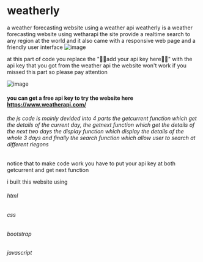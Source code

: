 # weatherly
a weather forecasting website using a weather api 
weatherly is a weather forecasting website using wetharapi
the site provide a realtime search to any region at the world and it also came with a responsive web page and a friendly user interface
![image](https://user-images.githubusercontent.com/103288130/196002076-dbf986f6-ef0b-4a04-821f-307439f3a566.png)


at this part of code you replace the "🔴🔴add your api key here🔴🔴" with the api key that you got from the weather api the website won't work if you missed this part so please pay attention 

![image](https://user-images.githubusercontent.com/103288130/196002032-832958b8-817d-4861-84a2-74f3fcd7f918.png)

#### you can get a free api key to try the website here https://www.weatherapi.com/

###### the js code is mainly devided into 4 parts the getcurrent function which get the details of the current day, the getnext function which get the details of the next two days the display function which display the details of the whole 3 days and finally the search function which allow user to search at different riegons
notice that to make code work you have to put your api key at both getcurrent and get next function

i built this website using 
###### html
###### css
###### bootstrap
###### javascript
